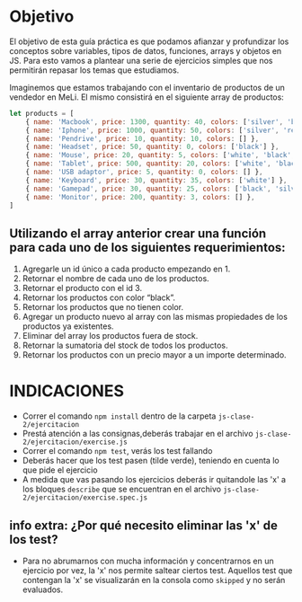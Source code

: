 # Objetivo
El objetivo de esta guía práctica es que podamos afianzar y profundizar los conceptos sobre variables, 
tipos de datos, funciones, arrays y objetos en JS. Para esto vamos a plantear una serie de ejercicios 
simples que nos permitirán repasar los temas que estudiamos. 



Imaginemos que estamos trabajando con el inventario de productos de un vendedor en MeLi.
El mismo consistirá en el siguiente array de productos:

```js
let products = [
    { name: 'Macbook', price: 1300, quantity: 40, colors: ['silver', 'black', 'white'] },
    { name: 'Iphone', price: 1000, quantity: 50, colors: ['silver', 'red', 'white'] },
    { name: 'Pendrive', price: 10, quantity: 10, colors: [] },
    { name: 'Headset', price: 50, quantity: 0, colors: ['black'] },
    { name: 'Mouse', price: 20, quantity: 5, colors: ['white', 'black', 'blue'] },
    { name: 'Tablet', price: 500, quantity: 20, colors: ['white', 'black'] },
    { name: 'USB adaptor', price: 5, quantity: 0, colors: [] },
    { name: 'Keyboard', price: 30, quantity: 35, colors: ['white'] },
    { name: 'Gamepad', price: 30, quantity: 25, colors: ['black', 'silver'] },
    { name: 'Monitor', price: 200, quantity: 3, colors: [] },
]
```

## Utilizando el array anterior crear una función para cada uno de los siguientes requerimientos:

1. Agregarle un id único a cada producto empezando en 1.
2. Retornar el nombre de cada uno de los productos.
3. Retornar el producto con el id 3.
4. Retornar los productos con color “black”.
5. Retornar los productos que no tienen color.
6. Agregar un producto nuevo al array con las mismas propiedades de los productos ya existentes.
7. Eliminar del array los productos fuera de stock.
8. Retornar la sumatoria del stock de todos los productos.
9. Retornar los productos con un precio mayor a un importe determinado.


# INDICACIONES 
- Correr el comando `npm install` dentro de la carpeta `js-clase-2/ejercitacion`
- Prestá atención a las consignas,deberás trabajar en el archivo `js-clase-2/ejercitacion/exercise.js`
- Correr el comando `npm test`, verás los test fallando
- Deberás hacer que los test pasen (tilde verde), teniendo en cuenta lo que pide el ejercicio
- A medida que vas pasando los ejercicios deberás ir quitandole las 'x' a los bloques `describe` que se encuentran en el archivo `js-clase-2/ejercitacion/exercise.spec.js`


## info extra: ¿Por qué necesito eliminar las 'x' de los test?
- Para no abrumarnos con mucha información y concentrarnos en un ejercicio por vez, la 'x' nos permite saltear ciertos test. Aquellos test que contengan la 'x' se visualizarán en la consola como `skipped` y no serán evaluados.

